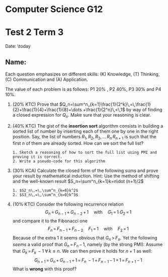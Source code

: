 # Computer Science G12

# Test 2 Term 3

Date: \today

## Name:


Each question emphasizes on different skills: (K) Knowledge, (T) Thinking, (C) Communication and (A) Application.

The value of each problem is as follows: P1 20% , P2 40%, P3 30% and P4 10%.

1. (20% KTC) Prove that $Q_n=\sum^n_{k=1}\frac{1}{2^k}\,=\,\frac{1}{2}+\frac{1}{4}+\frac{1}{8}+\dots +\frac{1}{2^n}\,<\,1$ by way of finding a closed expression for $Q_n$.
   Make sure that your reasoning is clear.
2. (40% KTC) The gist of the **insertion sort**  algorithm consists in building a sorted list of number by inserting each of them one by one in the right position. 
   Say, the list of numbers $R_1,\,R_2,\,R_3,\,\dots \,R_n\,R_{n+1}$ is such that the first $n$ of them are already sorted. How can we sort the full list?
   
       1. Sketch a reasoning of how to sort the full list using PMI and proving it is correct. 
       2. Write a pseudo-code for this algorithm 
3. (30% KCA) Calculate the closed form of the following sums and prove your result by mathematical induction. Hint: Use the method of shifting and 
   the well-known result $S_n=\sum^n_{k=1}k=n\dot (n+1)/2$

       1. $S2_n\,=\,\sum^n_{k=0}k^2$ 
       2. $S3_n\,=\,\sum^n_{k=0}k^3$ 

5. (10% KTC) Consider the following recurrence relation 
   $$G_n\,=\,G_{n-1}\,+\,G_{n-2}\,+\,1\quad \mbox{with}\quad G_1\,=\,1\;G_2\,=\,1$$ 
   and compare it to the Fibonacci one 
   $$F_n\,=\,F_{n-1}\,+\,F_{n-2}\quad F_1\,=\,1\quad\mbox{with}\quad F_2\,=\,1$$
   Because of the extra $1$ it seems obvious that $G_n\,>\,F_n$. Yet the following *seems* a valid proof that $G_n\,=\,F_n\,-\,1$, namely (by the strong PMI):
   Assume that $G_k\,=\,F_k\,-1\;\forall\,k\leq n$. We can then prove it holds for $n+1$ as well:
   $$G_{n+1}\,=\,G_n\,+\,G_{n-1}\,+\,1\,=\,F_n\,-1\,+\,F_{n-1}\,-\,1\,+\,1\,=\,F_{n+1}\,-\,1$$
   What is **wrong** with this proof?


